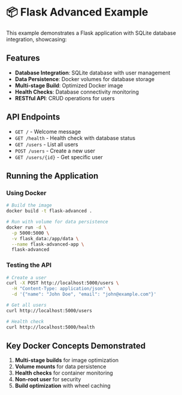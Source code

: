 # 📦 Flask Advanced Example

This example demonstrates a Flask application with SQLite database integration, showcasing:

## Features

- **Database Integration**: SQLite database with user management
- **Data Persistence**: Docker volumes for database storage
- **Multi-stage Build**: Optimized Docker image
- **Health Checks**: Database connectivity monitoring
- **RESTful API**: CRUD operations for users

## API Endpoints

- `GET /` - Welcome message
- `GET /health` - Health check with database status
- `GET /users` - List all users
- `POST /users` - Create a new user
- `GET /users/{id}` - Get specific user

## Running the Application

### Using Docker

```bash
# Build the image
docker build -t flask-advanced .

# Run with volume for data persistence
docker run -d \
  -p 5000:5000 \
  -v flask_data:/app/data \
  --name flask-advanced-app \
  flask-advanced
```

### Testing the API

```bash
# Create a user
curl -X POST http://localhost:5000/users \
  -H "Content-Type: application/json" \
  -d '{"name": "John Doe", "email": "john@example.com"}'

# Get all users
curl http://localhost:5000/users

# Health check
curl http://localhost:5000/health
```

## Key Docker Concepts Demonstrated

1. **Multi-stage builds** for image optimization
2. **Volume mounts** for data persistence
3. **Health checks** for container monitoring
4. **Non-root user** for security
5. **Build optimization** with wheel caching
